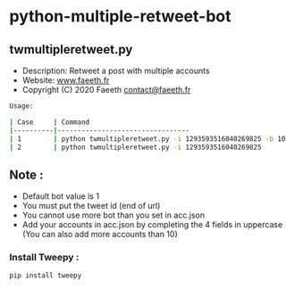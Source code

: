 # python-multiple-retweet-bot
## twmultipleretweet.py
- Description: Retweet a post with multiple accounts
- Website:  www.faeeth.fr
- Copyright (C) 2020 Faeeth <contact@faeeth.fr>
 
```bash
Usage:

| Case     | Command                    
|----------|---------------------------------
| 1        | python twmultipleretweet.py -i 1293593516040269825 -b 10
| 2        | python twmultipleretweet.py -i 1293593516040269825
```

## Note :

- Default bot value is 1
- You must put the tweet id (end of url)
- You cannot use more bot than you set in acc.json
- Add your accounts in acc.json by completing the 4 fields in uppercase (You can also add more accounts than 10)

### Install Tweepy :

`pip install tweepy`
